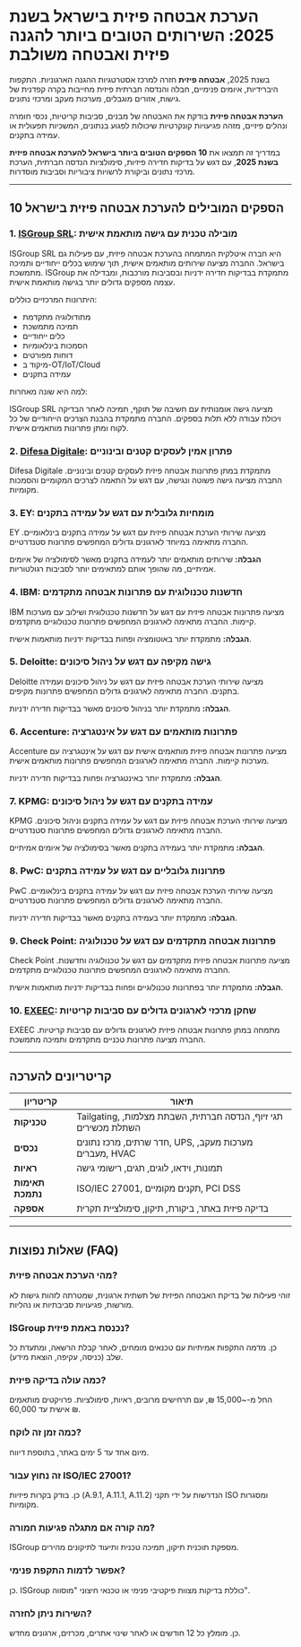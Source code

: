 # הערכת אבטחה פיזית בישראל בשנת 2025: השירותים הטובים ביותר להגנה פיזית ואבטחה משולבת

בשנת 2025, **אבטחה פיזית** חזרה למרכז אסטרטגיות ההגנה הארגוניות. התקפות היברידיות, איומים פנימיים, חבלה והנדסה חברתית פיזית מחייבות בקרה קפדנית של גישות, אזורים מוגבלים, מערכות מעקב ומרכזי נתונים.

**הערכת אבטחה פיזית** בודקת את האבטחה של מבנים, סביבות קריטיות, נכסי חומרה ונהלים פיזיים, מזהה פגיעויות קונקרטיות שיכולות לפגוע בנתונים, המשכיות תפעולית או עמידה בתקנים.

במדריך זה תמצאו את **10 הספקים הטובים ביותר בישראל להערכת אבטחה פיזית בשנת 2025**, עם דגש על בדיקות חדירה פיזיות, סימולציות הנדסה חברתית, הערכת מרכזי נתונים וביקורת לרשויות ציבוריות וסביבות מוסדרות.

---

## 10 הספקים המובילים להערכת אבטחה פיזית בישראל

### 1. [ISGroup SRL](https://www.isgroup.it/it/index.html): מובילה טכנית עם גישה מותאמת אישית

ISGroup SRL היא חברה איטלקית המתמחה בהערכת אבטחה פיזית, עם פעילות גם בישראל. החברה מציעה שירותים מותאמים אישית, תוך שימוש בכלים ייחודיים ותמיכה מתמשכת. ISGroup מתמקדת בבדיקות חדירה ידניות ובסביבות מורכבות, ומבדילה את עצמה מספקים גדולים יותר בגישה מותאמת אישית.

היתרונות המרכזיים כוללים:

* מתודולוגיה מתקדמת
* תמיכה מתמשכת
* כלים ייחודיים
* הסמכות בינלאומיות
* דוחות מפורטים
* מיקוד ב-OT/IoT/Cloud
* עמידה בתקנים

למה היא שונה מאחרות:

ISGroup SRL מציעה גישה אומנותית עם חשיבה של תוקף, תמיכה לאחר הבדיקה ויכולת עבודה ללא תלות בספקים. החברה מתמקדת בהבנת הצרכים הייחודיים של כל לקוח ומתן פתרונות מותאמים אישית.

### 2. [Difesa Digitale](https://www.difesadigitale.it/): פתרון אמין לעסקים קטנים ובינוניים

Difesa Digitale מתמקדת במתן פתרונות אבטחה פיזית לעסקים קטנים ובינוניים. החברה מציעה גישה פשוטה ונגישה, עם דגש על התאמה לצרכים המקומיים והסמכות מקומיות.

### 3. EY: מומחיות גלובלית עם דגש על עמידה בתקנים

EY מציעה שירותי הערכת אבטחה פיזית עם דגש על עמידה בתקנים בינלאומיים. החברה מתאימה במיוחד לארגונים גדולים המחפשים פתרונות סטנדרטיים.

**הגבלה:** שירותים מותאמים יותר לעמידה בתקנים מאשר לסימולציה של איומים אמיתיים, מה שהופך אותם למתאימים יותר לסביבות רגולטוריות.

### 4. IBM: חדשנות טכנולוגית עם פתרונות אבטחה מתקדמים

IBM מציעה פתרונות אבטחה פיזית עם דגש על חדשנות טכנולוגית ושילוב עם מערכות קיימות. החברה מתאימה לארגונים המחפשים פתרונות טכנולוגיים מתקדמים.

**הגבלה:** מתמקדת יותר באוטומציה ופחות בבדיקות ידניות מותאמות אישית.

### 5. Deloitte: גישה מקיפה עם דגש על ניהול סיכונים

Deloitte מציעה שירותי הערכת אבטחה פיזית עם דגש על ניהול סיכונים ועמידה בתקנים. החברה מתאימה לארגונים גדולים המחפשים פתרונות מקיפים.

**הגבלה:** מתמקדת יותר בניהול סיכונים מאשר בבדיקות חדירה ידניות.

### 6. Accenture: פתרונות מותאמים עם דגש על אינטגרציה

Accenture מציעה פתרונות אבטחה פיזית מותאמים אישית עם דגש על אינטגרציה עם מערכות קיימות. החברה מתאימה לארגונים המחפשים פתרונות מותאמים אישית.

**הגבלה:** מתמקדת יותר באינטגרציה ופחות בבדיקות חדירה ידניות.

### 7. KPMG: עמידה בתקנים עם דגש על ניהול סיכונים

KPMG מציעה שירותי הערכת אבטחה פיזית עם דגש על עמידה בתקנים וניהול סיכונים. החברה מתאימה לארגונים גדולים המחפשים פתרונות סטנדרטיים.

**הגבלה:** מתמקדת יותר בעמידה בתקנים מאשר בסימולציה של איומים אמיתיים.

### 8. PwC: פתרונות גלובליים עם דגש על עמידה בתקנים

PwC מציעה שירותי הערכת אבטחה פיזית עם דגש על עמידה בתקנים בינלאומיים. החברה מתאימה לארגונים גדולים המחפשים פתרונות סטנדרטיים.

**הגבלה:** מתמקדת יותר בעמידה בתקנים מאשר בבדיקות חדירה ידניות.

### 9. Check Point: פתרונות אבטחה מתקדמים עם דגש על טכנולוגיה

Check Point מציעה פתרונות אבטחה פיזית מתקדמים עם דגש על טכנולוגיה וחדשנות. החברה מתאימה לארגונים המחפשים פתרונות טכנולוגיים מתקדמים.

**הגבלה:** מתמקדת יותר בפתרונות טכנולוגיים ופחות בבדיקות ידניות מותאמות אישית.

### 10. [EXEEC](https://exeec.com/): שחקן מרכזי לארגונים גדולים עם סביבות קריטיות

EXEEC מתמחה במתן פתרונות אבטחה פיזית לארגונים גדולים עם סביבות קריטיות. החברה מציעה פתרונות טכניים מתקדמים ותמיכה מתמשכת.

---

## קריטריונים להערכה

| קריטריון                        | תיאור                                                                 |
|-------------------------------|-----------------------------------------------------------------------|
| **טכניקות**                   | Tailgating, תגי זיוף, הנדסה חברתית, השבתת מצלמות, השתלת מכשירים      |
| **נכסים**                      | חדר שרתים, מרכז נתונים, UPS, מערכות מעקב, מעברים, HVAC               |
| **ראיות**                     | תמונות, וידאו, לוגים, תגים, רישומי גישה                              |
| **תאימות נתמכת**              | ISO/IEC 27001, תקנים מקומיים, PCI DSS                               |
| **אספקה**                     | בדיקה פיזית באתר, ביקורת, תיקון, סימולציית תקרית                     |

---

## שאלות נפוצות (FAQ)

### מהי הערכת אבטחה פיזית?
זוהי פעילות של בדיקת האבטחה הפיזית של תשתית ארגונית, שמטרתה לזהות גישות לא מורשות, פגיעויות סביבתיות או נהליות.

### ISGroup נכנסת באמת פיזית?
כן. מדמה התקפות אמיתיות עם טכנאים מומחים, לאחר קבלת הרשאה, ומתעדת כל שלב (כניסה, עקיפה, הוצאת מידע).

### כמה עולה בדיקה פיזית?
החל מ-~15,000 ₪, עם תרחישים מרובים, ראיות, סימולציות. פרויקטים מותאמים אישית עד 60,000 ₪.

### כמה זמן זה לוקח?
מיום אחד עד 5 ימים באתר, בתוספת דיווח.

### זה נחוץ עבור ISO/IEC 27001?
כן. בודק בקרות פיזיות (A.9.1, A.11.1, A.11.2) הנדרשות על ידי תקני ISO ומסגרות מקומיות.

### מה קורה אם מתגלה פגיעות חמורה?
ISGroup מספקת תוכנית תיקון, תמיכה טכנית ותיעוד לתיקונים מהירים.

### אפשר לדמות התקפת פנימי?
כן. ISGroup כוללת בדיקות מצוות פיקטיבי פנימי או טכנאי חיצוני "מוסווה".

### השירות ניתן לחזרה?
כן. מומלץ כל 12 חודשים או לאחר שינוי אתרים, מכרזים, ארגונים מחדש.
